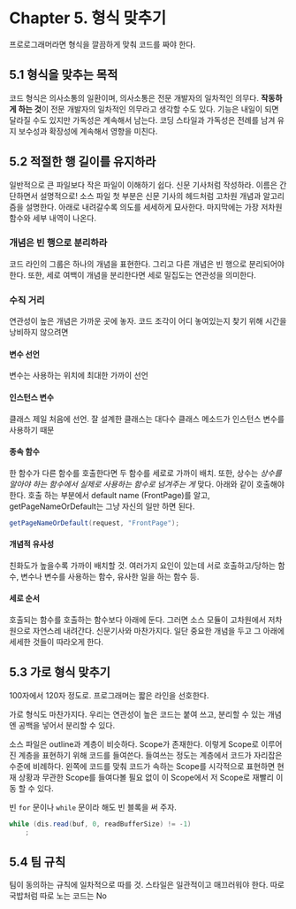 # Chapter 5. 형식 맞추기

프로로그래머라면 형식을 깔끔하게 맞춰 코드를 짜야 한다.

## 5.1 형식을 맞추는 목적

코드 형식은 의사소통의 일환이며, 의사소통은 전문 개발자의 일차적인 의무다. **작동하게 하는 것**이 전문 개발자의 일차적인 의무라고 생각할 수도 있다. 기능은 내일이 되면 달라질 수도 있지만 가독성은 계속해서 남는다. 코딩 스타일과 가독성은 전례를 남겨 유지 보수성과 확장성에 계속해서 영향을 미친다.

## 5.2 적절한 행 길이를 유지하라

일반적으로 큰 파일보다 작은 파일이 이해하기 쉽다. 신문 기사처럼 작성하라. 이름은 간단하면서 설명적으로! 소스 파일 첫 부분은 신문 기사의 헤드처럼 고차원 개념과 알고리즘을 설명한다. 아래로 내려갈수록 의도를 세세하게 묘사한다. 마지막에는 가장 저차원 함수와 세부 내역이 나온다.

### 개념은 빈 행으로 분리하라

코드 라인의 그룹은 하나의 개념을 표현한다. 그리고 다른 개념은 빈 행으로 분리되어야 한다. 또한, 세로 여백이 개념을 분리한다면 세로 밀집도는 연관성을 의미한다.

### 수직 거리

연관성이 높은 개념은 가까운 곳에 놓자. 코드 조각이 어디 놓여있는지 찾기 위해 시간을 낭비하지 않으려면

#### 변수 선언

변수는 사용하는 위치에 최대한 가까이 선언

#### 인스턴스 변수

클래스 제일 처음에 선언. 잘 설계한 클래스는 대다수 클래스 메소드가 인스턴스 변수를 사용하기 때문

#### 종속 함수

한 함수가 다른 함수를 호출한다면 두 함수를 세로로 가까이 배치. 또한, 상수는 _상수를 알아야 하는 함수에서 실제로 사용하는 함수로 넘겨주는 게_ 맞다. 아래와 같이 호출해야 한다. 호출 하는 부분에서 default name \(FrontPage\)를 알고, getPageNameOrDefault는 그냥 자신의 일만 하면 된다.

```java
getPageNameOrDefault(request, "FrontPage");
```

#### 개념적 유사성

친화도가 높을수록 가까이 배치할 것. 여러가지 요인이 있는데 서로 호출하고/당하는 함수, 변수나 변수를 사용하는 함수, 유사한 일을 하는 함수 등.

#### 세로 순서

호출되는 함수를 호출하는 함수보다 아래에 둔다. 그러면 소스 모듈이 고차원에서 저차원으로 자연스레 내려간다. 신문기사와 마찬가지다. 일단 중요한 개념을 두고 그 아래에 세세한 것들이 따라오게 한다.

## 5.3 가로 형식 맞추기

100자에서 120자 정도로. 프로그래머는 짧은 라인을 선호한다.

가로 형식도 마찬가지다. 우리는 연관성이 높은 코드는 붙여 쓰고, 분리할 수 있는 개념엔 공백을 넣어서 분리할 수 있다.

소스 파일은 outline과 계층이 비슷하다. Scope가 존재한다. 이렇게 Scope로 이루어진 계층을 표현하기 위해 코드를 들여쓴다. 들여쓰는 정도는 계층에서 코드가 자리잡은 수준에 비례하다. 왼쪽에 코드를 맞춰 코드가 속하는 Scope를 시각적으로 표현하면 현재 상황과 무관한 Scope를 들여다볼 필요 없이 이 Scope에서 저 Scope로 재빨리 이동 할 수 있다.

빈 `for` 문이나 `while` 문이라 해도 빈 블록을 써 주자.

```java
while (dis.read(buf, 0, readBufferSize) != -1)
    ;
```

## 5.4 팀 규칙

팀이 동의하는 규칙에 일차적으로 따를 것. 스타일은 일관적이고 매끄러워야 한다. 따로 국밥처럼 따로 노는 코드는 No

